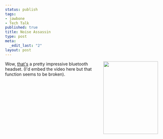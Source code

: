```yaml
--- 
status: publish
tags: 
- jawbone
- Tech Talk
published: true
title: Noise Assassin
type: post
meta: 
  _edit_last: "2"
layout: post
---
```

<a href='http://flickr.com/photos/adactio/2110630231/'><img src="http://fredericiana.com/wp-content/uploads/2008/06/mute.jpg" alt="" title="Mute button" width="180" height="240" class="alignright size-full wp-image-1302" align="right" /></a>Wow, <a href="http://www.jawbone.com/demo.aspx">that's</a> a pretty impressive bluetooth headset. (I'd embed the video here but that function seems to be broken).

